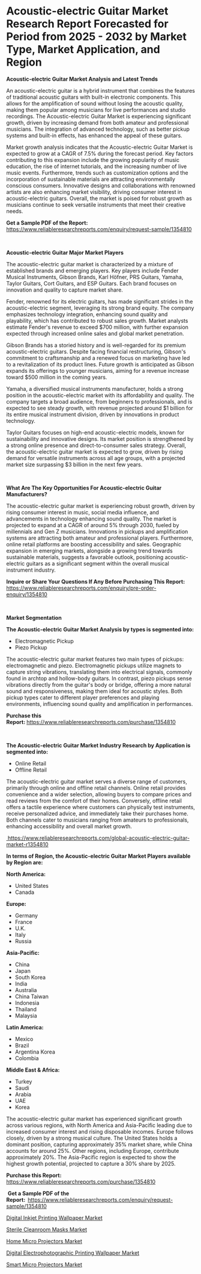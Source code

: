 <p><h1>Acoustic-electric Guitar Market Research Report Forecasted for Period from 2025 -  2032 by Market Type, Market Application, and Region</h1></p><p><strong>Acoustic-electric Guitar Market Analysis and Latest Trends</strong></p>
<p><p>An acoustic-electric guitar is a hybrid instrument that combines the features of traditional acoustic guitars with built-in electronic components. This allows for the amplification of sound without losing the acoustic quality, making them popular among musicians for live performances and studio recordings. The Acoustic-electric Guitar Market is experiencing significant growth, driven by increasing demand from both amateur and professional musicians. The integration of advanced technology, such as better pickup systems and built-in effects, has enhanced the appeal of these guitars.</p><p>Market growth analysis indicates that the Acoustic-electric Guitar Market is expected to grow at a CAGR of 7.5% during the forecast period. Key factors contributing to this expansion include the growing popularity of music education, the rise of internet tutorials, and the increasing number of live music events. Furthermore, trends such as customization options and the incorporation of sustainable materials are attracting environmentally conscious consumers. Innovative designs and collaborations with renowned artists are also enhancing market visibility, driving consumer interest in acoustic-electric guitars. Overall, the market is poised for robust growth as musicians continue to seek versatile instruments that meet their creative needs.</p></p>
<p><strong>Get a Sample PDF of the Report:&nbsp;</strong> <a href="https://www.reliableresearchreports.com/enquiry/request-sample/1354810?utm_campaign=37&utm_medium=2&utm_source=Github&utm_content=ia&utm_term=05042025&utm_id=acoustic-electric-guitar">https://www.reliableresearchreports.com/enquiry/request-sample/1354810</a></p>
<p>&nbsp;</p>
<p><strong>Acoustic-electric Guitar Major Market Players</strong></p>
<p><p>The acoustic-electric guitar market is characterized by a mixture of established brands and emerging players. Key players include Fender Musical Instruments, Gibson Brands, Karl Höfner, PRS Guitars, Yamaha, Taylor Guitars, Cort Guitars, and ESP Guitars. Each brand focuses on innovation and quality to capture market share.</p><p>Fender, renowned for its electric guitars, has made significant strides in the acoustic-electric segment, leveraging its strong brand equity. The company emphasizes technology integration, enhancing sound quality and playability, which has contributed to robust sales growth. Market analysts estimate Fender's revenue to exceed $700 million, with further expansion expected through increased online sales and global market penetration.</p><p>Gibson Brands has a storied history and is well-regarded for its premium acoustic-electric guitars. Despite facing financial restructuring, Gibson's commitment to craftsmanship and a renewed focus on marketing have led to a revitalization of its product lines. Future growth is anticipated as Gibson expands its offerings to younger musicians, aiming for a revenue increase toward $500 million in the coming years.</p><p>Yamaha, a diversified musical instruments manufacturer, holds a strong position in the acoustic-electric market with its affordability and quality. The company targets a broad audience, from beginners to professionals, and is expected to see steady growth, with revenue projected around $1 billion for its entire musical instrument division, driven by innovations in product technology.</p><p>Taylor Guitars focuses on high-end acoustic-electric models, known for sustainability and innovative designs. Its market position is strengthened by a strong online presence and direct-to-consumer sales strategy. Overall, the acoustic-electric guitar market is expected to grow, driven by rising demand for versatile instruments across all age groups, with a projected market size surpassing $3 billion in the next few years.</p></p>
<p>&nbsp;</p>
<p><strong>What Are The Key Opportunities For Acoustic-electric Guitar Manufacturers?</strong></p>
<p><p>The acoustic-electric guitar market is experiencing robust growth, driven by rising consumer interest in music, social media influence, and advancements in technology enhancing sound quality. The market is projected to expand at a CAGR of around 5% through 2030, fueled by millennials and Gen Z musicians. Innovations in pickups and amplification systems are attracting both amateur and professional players. Furthermore, online retail platforms are boosting accessibility and sales. Geographic expansion in emerging markets, alongside a growing trend towards sustainable materials, suggests a favorable outlook, positioning acoustic-electric guitars as a significant segment within the overall musical instrument industry.</p></p>
<p><strong>Inquire or Share Your Questions If Any Before Purchasing This Report:</strong> <a href="https://www.reliableresearchreports.com/enquiry/pre-order-enquiry/1354810?utm_campaign=37&utm_medium=2&utm_source=Github&utm_content=ia&utm_term=05042025&utm_id=acoustic-electric-guitar">https://www.reliableresearchreports.com/enquiry/pre-order-enquiry/1354810</a></p>
<p>&nbsp;</p>
<p><strong>Market Segmentation</strong></p>
<p><strong>The Acoustic-electric Guitar Market Analysis by types is segmented into:</strong></p>
<p><ul><li>Electromagnetic Pickup</li><li>Piezo Pickup</li></ul></p>
<p><p>The acoustic-electric guitar market features two main types of pickups: electromagnetic and piezo. Electromagnetic pickups utilize magnets to capture string vibrations, translating them into electrical signals, commonly found in archtop and hollow-body guitars. In contrast, piezo pickups sense vibrations directly from the guitar's body or bridge, offering a more natural sound and responsiveness, making them ideal for acoustic styles. Both pickup types cater to different player preferences and playing environments, influencing sound quality and amplification in performances.</p></p>
<p><strong>Purchase this Report:&nbsp;</strong><a href="https://www.reliableresearchreports.com/purchase/1354810?utm_campaign=37&utm_medium=2&utm_source=Github&utm_content=ia&utm_term=05042025&utm_id=acoustic-electric-guitar">https://www.reliableresearchreports.com/purchase/1354810</a></p>
<p>&nbsp;</p>
<p><strong>The Acoustic-electric Guitar Market Industry Research by Application is segmented into:</strong></p>
<p><ul><li>Online Retail</li><li>Offline Retail</li></ul></p>
<p><p>The acoustic-electric guitar market serves a diverse range of customers, primarily through online and offline retail channels. Online retail provides convenience and a wider selection, allowing buyers to compare prices and read reviews from the comfort of their homes. Conversely, offline retail offers a tactile experience where customers can physically test instruments, receive personalized advice, and immediately take their purchases home. Both channels cater to musicians ranging from amateurs to professionals, enhancing accessibility and overall market growth.</p></p>
<p><a href="https://www.reliableresearchreports.com/global-acoustic-electric-guitar-market-r1354810?utm_campaign=37&utm_medium=2&utm_source=Github&utm_content=ia&utm_term=05042025&utm_id=acoustic-electric-guitar">&nbsp;https://www.reliableresearchreports.com/global-acoustic-electric-guitar-market-r1354810</a></p>
<p><strong>In terms of Region, the Acoustic-electric Guitar Market Players available by Region are:</strong></p>
<p>
    <p> <strong> North America: </strong>
        <ul>
            <li>United States</li>
            <li>Canada</li>
        </ul>
        </p> 
    <p> <strong> Europe: </strong>
        <ul>
            <li>Germany</li>
            <li>France</li>
            <li>U.K.</li>
            <li>Italy</li>
            <li>Russia</li>
        </ul>
        </p> 
    <p> <strong> Asia-Pacific: </strong>
        <ul>
            <li>China</li>
            <li>Japan</li>
            <li>South Korea</li>
            <li>India</li>
            <li>Australia</li>
            <li>China Taiwan</li>
            <li>Indonesia</li>
            <li>Thailand</li>
            <li>Malaysia</li>
        </ul>
        </p> 
    <p> <strong> Latin America: </strong>
        <ul>
            <li>Mexico</li>
            <li>Brazil</li>
            <li>Argentina Korea</li>
            <li>Colombia</li>
        </ul>
        </p> 
    <p> <strong> Middle East & Africa: </strong>
        <ul>
            <li>Turkey</li>
            <li>Saudi</li>
            <li>Arabia</li>
            <li>UAE</li>
            <li>Korea</li>
        </ul>
    </p>
    </p>
<p><p>The acoustic-electric guitar market has experienced significant growth across various regions, with North America and Asia-Pacific leading due to increased consumer interest and rising disposable incomes. Europe follows closely, driven by a strong musical culture. The United States holds a dominant position, capturing approximately 35% market share, while China accounts for around 25%. Other regions, including Europe, contribute approximately 20%. The Asia-Pacific region is expected to show the highest growth potential, projected to capture a 30% share by 2025.</p></p>
<p><strong>Purchase this Report: </strong><a href="https://www.reliableresearchreports.com/purchase/1354810?utm_campaign=37&utm_medium=2&utm_source=Github&utm_content=ia&utm_term=05042025&utm_id=acoustic-electric-guitar">https://www.reliableresearchreports.com/purchase/1354810</a></p>
<p>&nbsp;<strong>Get a Sample PDF of the Report:&nbsp;&nbsp;</strong><a href="https://www.reliableresearchreports.com/enquiry/request-sample/1354810?utm_campaign=37&utm_medium=2&utm_source=Github&utm_content=ia&utm_term=05042025&utm_id=acoustic-electric-guitar">https://www.reliableresearchreports.com/enquiry/request-sample/1354810</a></p>
<p><strong></strong></p>
<p><p><a href="https://github.com/sekohlorik/Market-Research-Report-List-1/blob/main/digital-inkjet-printing-wallpaper-market.md?utm_campaign=37&utm_medium=2&utm_source=Github&utm_content=ia&utm_term=05042025&utm_id=acoustic-electric-guitar">Digital Inkjet Printing Wallpaper Market</a></p><p><a href="https://github.com/daddskokenk4/Market-Research-Report-List-1/blob/main/sterile-cleanroom-masks-market.md?utm_campaign=37&utm_medium=2&utm_source=Github&utm_content=ia&utm_term=05042025&utm_id=acoustic-electric-guitar">Sterile Cleanroom Masks Market</a></p><p><a href="https://github.com/kimomeifbnu26/Market-Research-Report-List-1/blob/main/home-micro-projectors-market.md?utm_campaign=37&utm_medium=2&utm_source=Github&utm_content=ia&utm_term=05042025&utm_id=acoustic-electric-guitar">Home Micro Projectors Market</a></p><p><a href="https://github.com/avirsuckra/Market-Research-Report-List-1/blob/main/digital-electrophotographic-printing-wallpaper-market.md?utm_campaign=37&utm_medium=2&utm_source=Github&utm_content=ia&utm_term=05042025&utm_id=acoustic-electric-guitar">Digital Electrophotographic Printing Wallpaper Market</a></p><p><a href="https://github.com/nicoytabiz7/Market-Research-Report-List-1/blob/main/smart-micro-projectors-market.md?utm_campaign=37&utm_medium=2&utm_source=Github&utm_content=ia&utm_term=05042025&utm_id=acoustic-electric-guitar">Smart Micro Projectors Market</a></p></p>